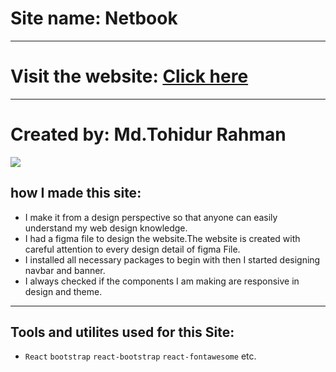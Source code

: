 # Site name: Netbook

---

# Visit the website: <a href="https://mdtohid.github.io/Netbook-website/">Click here</a>

---

# Created by: Md.Tohidur Rahman

![](https://i.ibb.co/6ZkVJrm/Screenshot-2023-05-26-162618.png)


## how I made this site:

- I make it from a design perspective so that anyone can easily understand my web
design knowledge.
- I had a figma file to design the website.The website is created with careful attention to every design detail of figma File.
- I installed all necessary packages to begin with then I started designing navbar and banner.
- I always checked if the components I am making are responsive in design and theme.

---

## Tools and utilites used for this Site:

- `React` `bootstrap` `react-bootstrap` `react-fontawesome` etc.
